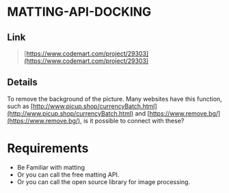 # MATTING-API-DOCKING
## Link
> [https://www.codemart.com/project/29303](https://www.codemart.com/project/29303)
## Details
To remove the background of the picture. Many websites have this function, such as [http://www.picup.shop/currencyBatch.html](http://www.picup.shop/currencyBatch.html) and [https://www.remove.bg/](https://www.remove.bg/), is it possible to connect with these?
# Requirements
- Be Familiar with matting
- Or you can call the free matting API.
- Or you can call the open source library for image processing.